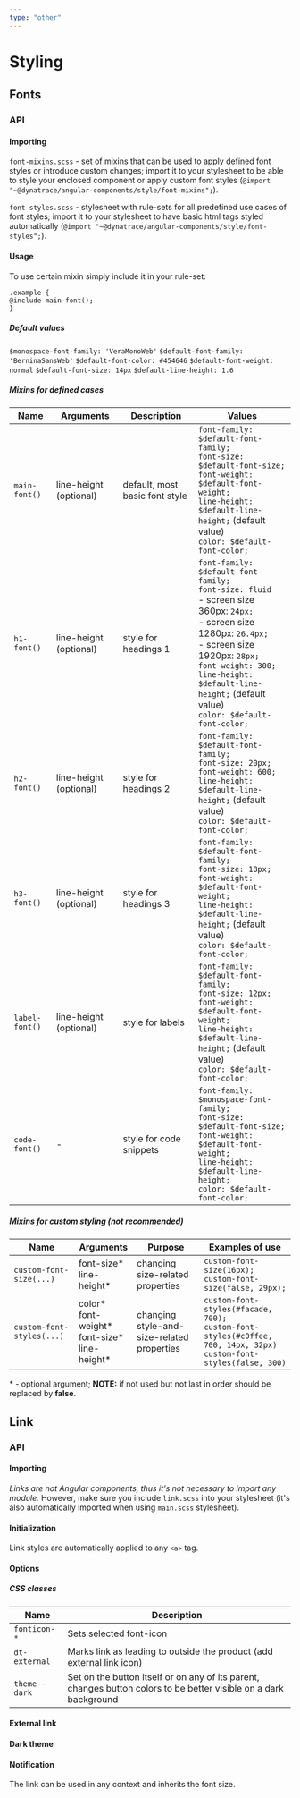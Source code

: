 ```yaml
---
type: "other"
---
```


# Styling

## Fonts

### API

#### Importing

`font-mixins.scss` - set of mixins that can be used to apply defined font styles or introduce custom changes; import it to your stylesheet to be able to style your enclosed component or apply custom font styles (`@import "~@dynatrace/angular-components/style/font-mixins";`).

`font-styles.scss` - stylesheet with rule-sets for all predefined use cases of font styles; import it to your stylesheet to have basic html tags styled automatically (`@import "~@dynatrace/angular-components/style/font-styles";`).


#### Usage 

To use certain mixin simply include it in your rule-set:

`.example {` <br> `@include main-font();` <br> `}`

##### Default values

`$monospace-font-family: 'VeraMonoWeb'`
`$default-font-family: 'BerninaSansWeb'`
`$default-font-color: #454646`
`$default-font-weight: normal`
`$default-font-size: 14px`
`$default-line-height: 1.6`

##### Mixins for defined cases

| Name | Arguments | Description | Values |
| --- | --- | --- | --- |
| `main-font()` | line-height (optional) | default, most basic font style | `font-family: $default-font-family;` <br> `font-size: $default-font-size;` <br>  `font-weight: $default-font-weight;` <br> `line-height: $default-line-height;` (default value) <br> `color: $default-font-color;` |
| `h1-font()` | line-height (optional) | style for headings 1 | `font-family: $default-font-family;` <br> `font-size: fluid` <br> - screen size 360px: `24px;` <br> - screen size 1280px: `26.4px;` <br> - screen size 1920px: `28px;`  <br>  `font-weight: 300;` <br> `line-height: $default-line-height;` (default value) <br> `color: $default-font-color;` |
| `h2-font()` | line-height (optional) | style for headings 2 | `font-family: $default-font-family;` <br> `font-size: 20px;` <br>  `font-weight: 600;` <br> `line-height: $default-line-height;` (default value) <br> `color: $default-font-color;` |
| `h3-font()` | line-height (optional) | style for headings 3 | `font-family: $default-font-family;` <br> `font-size: 18px;` <br>  `font-weight: $default-font-weight;` <br> `line-height: $default-line-height;` (default value) <br> `color: $default-font-color;` |
| `label-font()` | line-height (optional) | style for labels | `font-family: $default-font-family;` <br> `font-size: 12px;` <br>  `font-weight: $default-font-weight;` <br> `line-height: $default-line-height;` (default value) <br> `color: $default-font-color;` |
| `code-font()` | - | style for code snippets | `font-family: $monospace-font-family;` <br> `font-size: $default-font-size;` <br>  `font-weight: $default-font-weight;` <br> `line-height: $default-line-height;` <br> `color: $default-font-color;` |


##### Mixins for custom styling (not recommended)

 | Name | Arguments | Purpose | Examples of use |
 | --- | --- | --- | --- |
 | `custom-font-size(...)` | font-size* <br> line-height*  | changing size-related properties | `custom-font-size(16px);` <br> `custom-font-size(false, 29px); ` <br> |
 | `custom-font-styles(...)` | color* <br> font-weight* <br> font-size* <br> line-height*  | changing style-and-size-related properties | `custom-font-styles(#facade, 700);` <br> `custom-font-styles(#c0ffee, 700, 14px, 32px)` <br> `custom-font-styles(false, 300)` <br> |
 
 
 \* - optional argument; **NOTE:** if not used but not last in order should be replaced by **false**.

## Link

<docs-source-example example="LinkSimpleExampleComponent"></docs-source-example>

### API

#### Importing

*Links are not Angular components, thus it's not necessary to import any module.* However, make sure you include `link.scss`
into your stylesheet (it's also automatically imported when using `main.scss` stylesheet).

#### Initialization

Link styles are automatically applied to any `<a>` tag.

#### Options

##### CSS classes

| Name | Description|
| --- | --- |
| `fonticon-*` | Sets selected font-icon |
| `dt-external` | Marks link as leading to outside the product (add external link icon) |
| `theme--dark` | Set on the button itself or on any of its parent, changes button colors to be better visible on a dark background |

#### External link

<docs-source-example example="LinkExternalExampleComponent"></docs-source-example>

#### Dark theme

<docs-source-example example="LinkDarkExampleComponent" themedark="true"></docs-source-example>

#### Notification

The link can be used in any context and inherits the font size.

<docs-source-example example="LinkNotificationExampleComponent"></docs-source-example>

